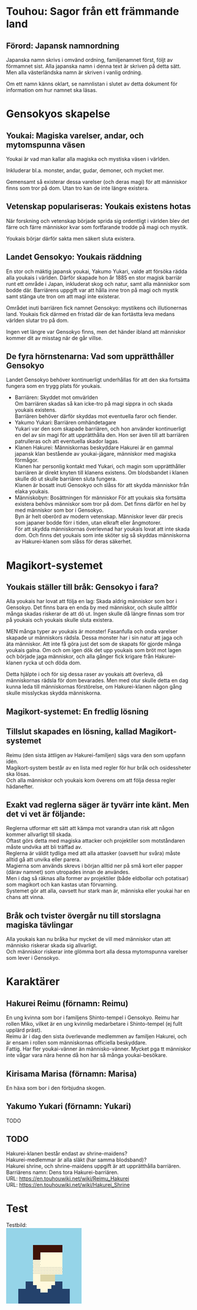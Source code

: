 # Touhou: Sagor från ett främmande land

## Förord: Japansk namnordning
Japanska namn skrivs i omvänd ordning, familjenamnet först, följt av förmamnet sist. Alla japanska namn i denna text är skriven på detta sätt. Men alla västerländska namn är skriven i vanlig ordning.

Om ett namn känns oklart, se namnlistan i slutet av detta dokument för information om hur namnet ska läsas.


# Gensokyos skapelse

## Youkai: Magiska varelser, andar, och mytomspunna väsen
Youkai är vad man kallar alla magiska och mystiska väsen i världen.

Inkluderar bl.a. monster, andar, gudar, demoner, och mycket mer.

Gemensamt så existerar dessa varelser (och deras magi) för att människor finns som tror på dom. Utan tro kan de inte längre existera.

## Vetenskap populariseras: Youkais existens hotas
När forskning och vetenskap började sprida sig ordentligt i världen blev det färre och färre människor kvar som fortfarande trodde på magi och mystik.

Youkais börjar därför sakta men säkert sluta existera.

## Landet Gensokyo: Youkais räddning
En stor och mäktig japansk youkai, Yakumo Yukari, valde att försöka rädda alla youkais i världen.
Därför skapade hon år 1885 en stor magisk barriär runt ett område i Japan, inkluderat skog och natur, samt alla människor som bodde där.
Barriärens uppgift var att hålla inne tron på magi och mystik samt stänga ute tron om att magi inte existerar.

Området inuti barriären fick namnet Gensokyo: mystikens och illutionernas land.
Youkais fick därmed en fristad där de kan fortästta leva medans världen slutar tro på dom.

Ingen vet längre var Gensokyo finns, men det händer ibland att människor kommer dit av misstag när de går villse.

## De fyra hörnstenarna: Vad som upprätthåller Gensokyo
Landet Gensokyo behöver kontinuerligt underhållas för att den ska fortsätta fungera som en trygg plats för youkais.
- Barriären: Skyddet mot omvärlden  
  Om barriären skadas så kan icke-tro på magi sippra in och skada youkais existens.  
  Barriären behöver därför skyddas mot eventuella faror och fiender.
- Yakumo Yukari: Barriären omhändetagare  
  Yukari var den som skapade barriären, och hon använder kontinuerligt en del av sin magi för att upprätthålla den. Hon ser även till att barriären patrulleras och att eventuella skador lagas.
- Klanen Hakurei: Människornas beskyddare
  Hakurei är en gammal japansk klan bestående av youkai-jägare, människor med magiska förmågor.  
  Klanen har personlig kontakt med Yukari, och magin som upprätthåller barriären är direkt knyten till klanens existens. Om blodsbandet i klanen skulle dö ut skulle barriären sluta fungera.  
  Klanen är bosatt inuti Gensokyo och slåss för att skydda människor från elaka youkais.
- Människobyn: Bosättningen för människor
  För att youkais ska fortsätta existera behövs människor som tror på dom. Det finns därför en hel by med människor som bor i Gensokyo.  
  Byn är helt oberörd av modern vetenskap. Människor lever där precis som japaner bodde förr i tiden, utan elkraft eller ångmotorer.  
  För att skydda människornas överlevnad har youkais lovat att inte skada dom. Och finns det youkais som inte sköter sig så skyddas människorna av Hakurei-klanen som slåss för deras säkerhet.



# Magikort-systemet

## Youkais ställer till bråk: Gensokyo i fara?
Alla youkais har lovat att följa en lag: Skada aldrig människor som bor i Gensokyo.
Det finns bara en enda by med människor, och skulle alltför många skadas riskerar de att dö ut.
Ingen skulle då längre finnas som tror på youkais och youkais skulle sluta existera.

MEN många typer av youkais är monster!
Fasanfulla och onda varelser skapade ur människors rädsla.
Dessa monster har i sin natur att jaga och äta människor.
Att inte få göra just det som de skapats för gjorde många youkais galna.
Om och om igen dök det upp youkais som bröt mot lagen och började jaga människor, och alla gånger fick krigare från Hakurei-klanen rycka ut och döda dom.

Detta hjälpte i och för sig dessa raser av youkais att överleva, då människornas rädsla för dom bevarades. Men med otur skulle detta en dag kunna leda till människornas förstörelse, om Hakurei-klanen någon gång skulle misslyckas skydda människorna.

## Magikort-systemet: En fredlig lösning


## Tillslut skapades en lösning, kallad Magikort-systemet
  Reimu (den sista ättligen av Hakurei-familjen) sägs vara den som uppfann idén.  
  Magikort-system består av en lista med regler för hur bråk och osidessheter ska lösas.  
    Och alla människor och youkais kom överens om att följa dessa regler hädanefter.  
  
## Exakt vad reglerna säger är tyvärr inte känt. Men det vi vet är följande:
  Reglerna utformar ett sätt att kämpa mot varandra utan risk att någon kommer allvarligt till skada.  
  Oftast görs detta med magiska attacker och projektiler som motståndaren måste undvika att bli träffad av.  
  Reglerna är väldit tydliga med att alla attasker (oavsett hur svåra) måste alltid gå att unvika eller parera.  
  Magierna som används skrevs i början alltid ner på små kort eller papper (därav namnet) som utropades innan de användes.  
  Men i dag så räknas alla former av projektiler (både eldbollar och potatisar) som magikort och kan kastas utan förvarning.  
  Systemet gör att alla, oavsett hur stark man är, människa eller youkai har en chans att vinna.

## Bråk och tvister övergår nu till storslagna magiska tävlingar
  Alla youkais kan nu bråka hur mycket de vill med människor utan att människo riskerar skada sig allvarligt.  
  Och människor riskerar inte glömma bort alla dessa mytomspunna varelser som lever i Gensokyo.



# Karaktärer

## Hakurei Reimu (förnamn: Reimu)
En ung kvinna som bor i familjens Shinto-tempel i Gensokyo.
Reimu har rollen Miko, vilket är en ung kvinnlig medarbetare i Shinto-tempel (ej fullt upplärd präst).  
Reimu är i dag den sista överlevande medlemmen av familjen Hakurei, och är ensam i rollen som människornas officiella beskyddare.  
Fattig.
Har fler youkai-vänner än människo-vänner. Mycket pga tt människor inte vågar vara nära henne då hon har så många youkai-besökare.

## Kirisama Marisa (förnamn: Marisa)
En häxa som bor i den förbjudna skogen.

## Yakumo Yukari (förnamn: Yukari)
TODO


## TODO
Hakurei-klanen består endast av shrine-maidens?  
Hakurei-medlemmar är alla släkt (har samma blodsband)?  
Hakurei shrine, och shrine-maidens uppgift är att upprätthålla barriären.  
Barriärens namn: Dens tora Hakurei-barriären.  
URL: https://en.touhouwiki.net/wiki/Reimu_Hakurei  
URL: https://en.touhouwiki.net/wiki/Hakurei_Shrine


# Test
Testbild:  
<img src="data:image/png;base64,iVBORw0KGgoAAAANSUhEUgAAAM0AAAD
 NCAMAAAAsYgRbAAAAGXRFWHRTb2Z0d2FyZQBBZG9iZSBJbWFnZVJlYWR5c
 cllPAAAABJQTFRF3NSmzMewPxIG//ncJEJsldTou1jHgAAAARBJREFUeNrs2EEK
 gCAQBVDLuv+V20dENbMY831wKz4Y/VHb/5RGQ0NDQ0NDQ0NDQ0NDQ0NDQ
 0NDQ0NDQ0NDQ0NDQ0NDQ0NDQ0PzMWtyaGhoaGhoaGhoaGhoaGhoxtb0QGho
 aGhoaGhoaGhoaGhoaMbRLEvv50VTQ9OTQ5OpyZ01GpM2g0bfmDQaL7S+ofFC6x
 v3ZpxJiywakzbvd9r3RWPS9I2+MWk0+kbf0Hih9Y17U0nTHibrDDQ0NDQ0NDQ0
 NDQ0NDQ0NTXbRSL/AK72o6GhoaGhoRlL8951vwsNDQ0NDQ1NDc0WyHtDTEhD
 Q0NDQ0NTS5MdGhoaGhoaGhoaGhoaGhoaGhoaGhoaGposzSHAAErMwwQ2HwRQ
 AAAAAElFTkSuQmCC" alt="beastie.png">

